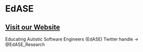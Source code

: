 # EdASE

## [Visit our Website](https://www.edase.org/)


Educating Autistic Software Engineers (EdASE) Twitter handle -> @EdASE_Research
